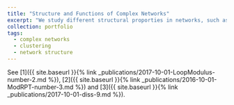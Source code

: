 ```yaml
---
title: "Structure and Functions of Complex Networks"
excerpt: "We study different structural proporties in networks, such as cyclic topologies, flows, matchings, clustering, etc."
collection: portfolio
tags:
  - complex networks
  - clustering
  - network structure
---
```


See [1]({{ site.baseurl }}{% link _publications/2017-10-01-LoopModulus-number-2.md %}), [2]({{ site.baseurl }}{% link _publications/2016-10-01-ModRPT-number-3.md %}) and [3]({{ site.baseurl }}{% link _publications/2017-10-01-diss-9.md %}).
